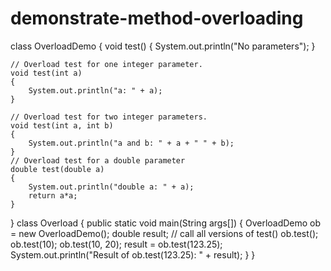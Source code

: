 # demonstrate-method-overloading
class OverloadDemo 
{
 	void test() 
	{
 		System.out.println("No parameters");
	 }
 	
	// Overload test for one integer parameter.
 	void test(int a)
 	{
 		System.out.println("a: " + a);
 	}
 	
	// Overload test for two integer parameters.
 	void test(int a, int b) 
	{
 		System.out.println("a and b: " + a + " " + b);
 	}
 	// Overload test for a double parameter
 	double test(double a) 
	{
 		System.out.println("double a: " + a);
 		return a*a;
	}
}
class Overload 
{
 	public static void main(String args[]) 
	{
 		OverloadDemo ob = new OverloadDemo();
 		double result;
 		// call all versions of test()
 		ob.test();
 		ob.test(10);
 		ob.test(10, 20);
 		result = ob.test(123.25);
		System.out.println("Result of ob.test(123.25): " + result);
 	}
}
